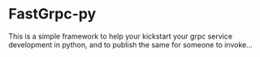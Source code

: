 # FastGrpc-py

This is a simple framework to help your kickstart your grpc service development in python, and to publish the same for someone to invoke...
